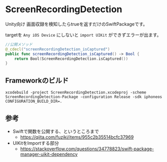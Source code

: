 # ScreenRecordingDetection

Unity向け
画面収録を検知したらtrueを返すだけのSwiftPackageです。

targetを `Any iOS Device` にしないと `import UIKit` ができずエラーが出ます。

```swift
//公開メソッド
@_cdecl("screenRecordingDetection_isCaptured")
public func screenRecordingDetection_isCaptured() -> Bool {
    return Bool(ScreenRecordingDetection.isCaptured())
}
```

## Frameworkのビルド
```
xcodebuild -project ScreenRecordingDetection.xcodeproj -scheme ScreenRecordingDetection-Package -configuration Release -sdk iphoneos CONFIGURATION_BUILD_DIR=.
```

## 参考 
-  Swiftで関数を公開する、というところまで
    - https://qiita.com/fuziki/items/955c2b35514bcfc37969
- UIKitをImportする部分
    - https://stackoverflow.com/questions/34778823/swift-package-manager-uikit-dependency

